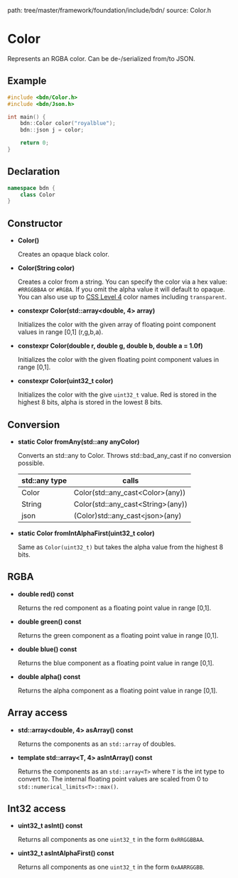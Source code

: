 path: tree/master/framework/foundation/include/bdn/
source: Color.h

# Color

Represents an RGBA color. Can be de-/serialized from/to JSON.


## Example

```C++
#include <bdn/Color.h>
#include <bdn/Json.h>

int main() {
	bdn::Color color("royalblue");
	bdn::json j = color;

	return 0;
}
```

## Declaration

```C++
namespace bdn {
	class Color
}
```

## Constructor

* **Color()**

	Creates an opaque black color.

* **Color(String color)**

	Creates a color from a string. You can specify the color via a hex value: `#RRGGBBAA` or `#RGBA`.
	If you omit the alpha value it will default to opaque. You can also use up to [CSS Level 4](https://developer.mozilla.org/en-US/docs/Web/CSS/color_value#Color_keywords) color names including `transparent`.

* **constexpr Color(std::array<double, 4> array)**

	Initializes the color with the given array of floating point component values in range [0,1] (r,g,b,a).

* **constexpr Color(double r, double g, double b, double a = 1.0f)**

	Initializes the color with the given floating point component values in range [0,1].

* **constexpr Color(uint32_t color)**

	Initializes the color with the give `uint32_t` value. Red is stored in the highest 8 bits, alpha is stored in the lowest 8 bits.


## Conversion

* **static Color fromAny(std::any anyColor)**

	Converts an std::any to Color. Throws std::bad_any_cast if no conversion possible.

	| std::any type  | calls |
	|---|---|
	| Color  | Color(std::any_cast<Color\>(any))  |
	| String | Color(std::any_cast<String\>(any)) |
	| json  | (Color)std::any_cast<json\>(any)  |

* **static Color fromIntAlphaFirst(uint32_t color)**

	Same as `Color(uint32_t)` but takes the alpha value from the highest 8 bits.

## RGBA

* **double red() const**

	Returns the red component as a floating point value in range [0,1].

* **double green() const**

	Returns the green component as a floating point value in range [0,1].

* **double blue() const**

	Returns the blue component as a floating point value in range [0,1].

* **double alpha() const**

	Returns the alpha component as a floating point value in range [0,1].

## Array access

* **std::array<double, 4> asArray() const**

	Returns the components as an `std::array` of doubles.

* **template <class T> std::array<T, 4> asIntArray() const**

	Returns the components as an `std::array<T>` where `T` is the int type to convert to. The internal floating point values are scaled from 0 to `std::numerical_limits<T>::max()`.

## Int32 access

* **uint32_t asInt() const** 

	Returns all components as one `uint32_t` in the form `0xRRGGBBAA`.

* **uint32_t asIntAlphaFirst() const**

	Returns all components as one `uint32_t` in the form `0xAARRGGBB`.
